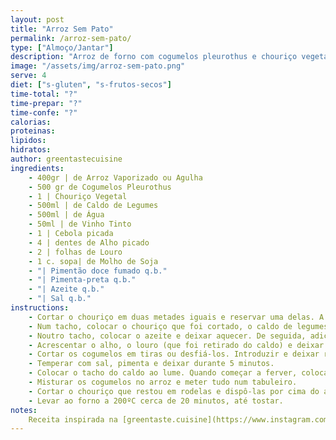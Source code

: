 ```yaml
---
layout: post
title: "Arroz Sem Pato"
permalink: /arroz-sem-pato/
type: ["Almoço/Jantar"]
description: "Arroz de forno com cogumelos pleurothus e chouriço vegetal, aromático e reconfortante"
image: "/assets/img/arroz-sem-pato.png"
serve: 4
diet: ["s-gluten", "s-frutos-secos"]
time-total: "?"
time-prepar: "?"
time-confe: "?"
calorias:
proteinas:
lipidos:
hidratos:
author: greentastecuisine
ingredients:
    - 400gr | de Arroz Vaporizado ou Agulha
    - 500 gr de Cogumelos Pleurothus
    - 1 | Chouriço Vegetal
    - 500ml | de Caldo de Legumes
    - 500ml | de Água
    - 50ml | de Vinho Tinto
    - 1 | Cebola picada
    - 4 | dentes de Alho picado
    - 2 | folhas de Louro
    - 1 c. sopa| de Molho de Soja
    - "| Pimentão doce fumado q.b."
    - "| Pimenta-preta q.b."
    - "| Azeite q.b."   
    - "| Sal q.b."
instructions:
    - Cortar o chouriço em duas metades iguais e reservar uma delas. A outra parte - cortar às rodelas e, posteriormente cortar as rodelas a meio, de forma a ficarem em formato de meias luas.
    - Num tacho, colocar o chouriço que foi cortado, o caldo de legumes, o vinho tinto, as folhas de louro, o pimentão doce fumado, a pimenta preta, e o molho de soja. Cobrir com água e, quando começar a ferver, tapar e deixar cozinhar durante cerca de 10 minutos. Após esse tempo, reservar. Retirar o chouriço e as folhas de louro e reservar. Manter o caldo no tacho e reservar.
    - Noutro tacho, colocar o azeite e deixar aquecer. De seguida, adicionar a cebola e refogar por 2 minutos. 
    - Acrescentar o alho, o louro (que foi retirado do caldo) e deixar refogar. 
    - Cortar os cogumelos em tiras ou desfiá-los. Introduzir e deixar reduzir. Depois, juntar os pedaços de chouriço (retirados do caldo).
    - Temperar com sal, pimenta e deixar durante 5 minutos.
    - Colocar o tacho do caldo ao lume. Quando começar a ferver, colocar o arroz. Temperar com sal a gosto e deixar cozinhar um pouco, mas não totalmente, pois ainda vai ao forno.
    - Misturar os cogumelos no arroz e meter tudo num tabuleiro.
    - Cortar o chouriço que restou em rodelas e dispô-las por cima do arroz.
    - Levar ao forno a 200ºC cerca de 20 minutos, até tostar.
notes:
    Receita inspirada na [greentaste.cuisine](https://www.instagram.com/p/CTVBuLosgsV/?igsh=dGxjMWVyb3R4Zzds)
---
```


